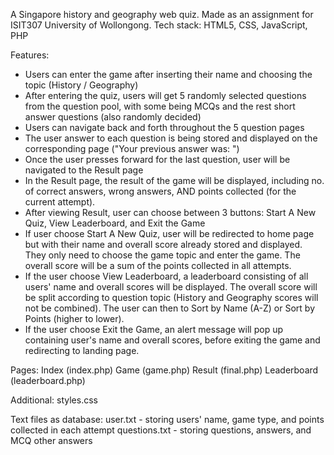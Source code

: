 A Singapore history and geography web quiz.
Made as an assignment for ISIT307 University of Wollongong.
Tech stack: HTML5, CSS, JavaScript, PHP

Features:

- Users can enter the game after inserting their name and choosing the topic (History / Geography)
- After entering the quiz, users will get 5 randomly selected questions from the question pool, with some being MCQs and the rest short answer questions (also randomly decided)
- Users can navigate back and forth throughout the 5 question pages
- The user answer to each question is being stored and displayed on the corresponding page ("Your previous answer was: ")
- Once the user presses forward for the last question, user will be navigated to the Result page
- In the Result page, the result of the game will be displayed, including no. of correct answers, wrong answers, AND points collected (for the current attempt).
- After viewing Result, user can choose between 3 buttons: Start A New Quiz, View Leaderboard, and Exit the Game
- If user choose Start A New Quiz, user will be redirected to home page but with their name and overall score already stored and displayed. They only need to choose the game topic and enter the game. The overall score will be a sum of the points collected in all attempts.
- If the user choose View Leaderboard, a leaderboard consisting of all users' name and overall scores will be displayed. The overall score will be split according to question topic (History and Geography scores will not be combined). The user can then to Sort by Name (A-Z) or Sort by Points (higher to lower).
- If the user choose Exit the Game, an alert message will pop up containing user's name and overall scores, before exiting the game and redirecting to landing page.

Pages:
Index (index.php)
Game (game.php)
Result (final.php)
Leaderboard (leaderboard.php)

Additional:
styles.css

Text files as database:
user.txt - storing users' name, game type, and points collected in each attempt
questions.txt - storing questions, answers, and MCQ other answers
